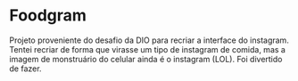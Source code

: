 # Foodgram
 Projeto proveniente do desafio da DIO para recriar a interface do instagram. Tentei recriar de forma que virasse um tipo de instagram de comida, mas a imagem de monstruário do celular ainda é o instagram (LOL). Foi divertido de fazer.
